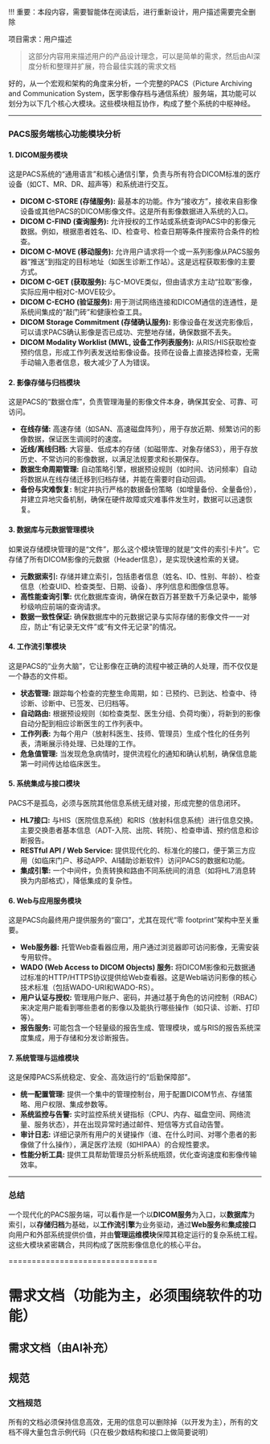!!! 重要：本段内容，需要智能体在阅读后，进行重新设计，用户描述需要完全删除

项目需求：用户描述

> 这部分内容用来描述用户的产品设计理念，可以是简单的需求，然后由AI深度分析和整理并扩展，符合最佳实践的需求文档



好的，从一个宏观和架构的角度来分析，一个完整的PACS（Picture Archiving and Communication System，医学影像存档与通信系统）服务端，其功能可以划分为以下几个核心大模块。这些模块相互协作，构成了整个系统的中枢神经。

---

### PACS服务端核心功能模块分析

#### 1. DICOM服务模块
这是PACS系统的“通用语言”和核心通信引擎，负责与所有符合DICOM标准的医疗设备（如CT、MR、DR、超声等）和系统进行交互。

*   **DICOM C-STORE (存储服务):** 最基本的功能。作为“接收方”，接收来自影像设备或其他PACS的DICOM影像文件。这是所有影像数据进入系统的入口。
*   **DICOM C-FIND (查询服务):** 允许授权的工作站或系统查询PACS中的影像元数据。例如，根据患者姓名、ID、检查号、检查日期等条件搜索符合条件的检查。
*   **DICOM C-MOVE (移动服务):** 允许用户请求将一个或一系列影像从PACS服务器“推送”到指定的目标地址（如医生诊断工作站）。这是远程获取影像的主要方式。
*   **DICOM C-GET (获取服务):** 与C-MOVE类似，但由请求方主动“拉取”影像，实际应用中相对C-MOVE较少。
*   **DICOM C-ECHO (验证服务):** 用于测试网络连接和DICOM通信的连通性，是系统间集成的“敲门砖”和健康检查工具。
*   **DICOM Storage Commitment (存储确认服务):** 影像设备在发送完影像后，可以请求PACS确认影像是否已成功、完整地存储，确保数据不丢失。
*   **DICOM Modality Worklist (MWL, 设备工作列表服务):** 从RIS/HIS获取检查预约信息，形成工作列表发送给影像设备。技师在设备上直接选择检查，无需手动输入患者信息，极大减少了人为错误。

#### 2. 影像存储与归档模块
这是PACS的“数据仓库”，负责管理海量的影像文件本身，确保其安全、可靠、可访问。

*   **在线存储:** 高速存储（如SAN、高速磁盘阵列），用于存放近期、频繁访问的影像数据，保证医生调阅时的速度。
*   **近线/离线归档:** 大容量、低成本的存储（如磁带库、对象存储S3），用于存放历史、不常访问的影像数据，以满足法规要求和长期保存。
*   **数据生命周期管理:** 自动策略引擎，根据预设规则（如时间、访问频率）自动将数据从在线存储迁移到归档存储，并能在需要时自动回调。
*   **备份与灾难恢复:** 制定并执行严格的数据备份策略（如增量备份、全量备份），并建立异地灾备机制，确保在硬件故障或灾难事件发生时，数据可以迅速恢复。

#### 3. 数据库与元数据管理模块
如果说存储模块管理的是“文件”，那么这个模块管理的就是“文件的索引卡片”。它存储了所有DICOM影像的元数据（Header信息），是实现快速检索的关键。

*   **元数据索引:** 存储并建立索引，包括患者信息（姓名、ID、性别、年龄）、检查信息（检查UID、检查类型、日期、设备）、序列信息和图像信息等。
*   **高性能查询引擎:** 优化数据库查询，确保在数百万甚至数千万条记录中，能够秒级响应前端的查询请求。
*   **数据一致性保证:** 确保数据库中的元数据记录与实际存储的影像文件一一对应，防止“有记录无文件”或“有文件无记录”的情况。

#### 4. 工作流引擎模块
这是PACS的“业务大脑”，它让影像在正确的流程中被正确的人处理，而不仅仅是一个静态的文件柜。

*   **状态管理:** 跟踪每个检查的完整生命周期，如：已预约、已到达、检查中、待诊断、诊断中、已签发、已归档等。
*   **自动路由:** 根据预设规则（如检查类型、医生分组、负荷均衡），将新到的影像自动分配到相应诊断医生的工作列表中。
*   **工作列表:** 为每个用户（放射科医生、技师、管理员）生成个性化的任务列表，清晰展示待处理、已处理的工作。
*   **危急值管理:** 当发现危急病情时，提供流程化的通知和确认机制，确保信息能第一时间传达给临床医生。

#### 5. 系统集成与接口模块
PACS不是孤岛，必须与医院其他信息系统无缝对接，形成完整的信息闭环。

*   **HL7接口:** 与HIS（医院信息系统）和RIS（放射科信息系统）进行信息交换。主要交换患者基本信息（ADT-入院、出院、转院）、检查申请、预约信息和诊断报告。
*   **RESTful API / Web Service:** 提供现代化的、标准化的接口，便于第三方应用（如临床门户、移动APP、AI辅助诊断软件）访问PACS的数据和功能。
*   **集成引擎:** 一个中间件，负责转换和路由不同系统间的消息（如将HL7消息转换为内部格式），降低集成的复杂性。

#### 6. Web与应用服务模块
这是PACS向最终用户提供服务的“窗口”，尤其在现代“零 footprint”架构中至关重要。

*   **Web服务器:** 托管Web查看器应用，用户通过浏览器即可访问影像，无需安装专用软件。
*   **WADO (Web Access to DICOM Objects) 服务:** 将DICOM影像和元数据通过标准的HTTP/HTTPS协议提供给Web查看器。这是Web端访问影像的核心技术标准（包括WADO-URI和WADO-RS）。
*   **用户认证与授权:** 管理用户账户、密码，并通过基于角色的访问控制（RBAC）来决定用户能看到哪些患者的影像以及能执行哪些操作（如只读、诊断、打印等）。
*   **报告服务:** 可能包含一个轻量级的报告生成、管理模块，或与RIS的报告系统深度集成，用于存储和分发诊断报告。

#### 7. 系统管理与运维模块
这是保障PACS系统稳定、安全、高效运行的“后勤保障部”。

*   **统一配置管理:** 提供一个集中的管理控制台，用于配置DICOM节点、存储策略、用户权限、集成参数等。
*   **系统监控与告警:** 实时监控系统关键指标（CPU、内存、磁盘空间、网络流量、服务状态），并在出现异常时通过邮件、短信等方式自动告警。
*   **审计日志:** 详细记录所有用户的关键操作（谁、在什么时间、对哪个患者的影像做了什么操作），满足医疗法规（如HIPAA）的合规性要求。
*   **性能分析工具:** 提供工具帮助管理员分析系统瓶颈，优化查询速度和影像传输效率。

---

### 总结

一个现代化的PACS服务端，可以看作是一个以**DICOM服务**为入口，以**数据库**为索引，以**存储归档**为基础，以**工作流引擎**为业务驱动，通过**Web服务**和**集成接口**向用户和外部系统提供价值，并由**管理运维模块**保障其稳定运行的复杂系统工程。这些大模块紧密耦合，共同构成了医院影像信息化的核心平台。

================================

# 需求文档（功能为主，必须围绕软件的功能）

## 需求文档（由AI补充）

## 规范

### 文档规范
所有的文档必须保持信息高效，无用的信息可以删除掉（以开发为主），所有的文档不得大量包含示例代码（只在极少数结构和接口上做简要说明）
